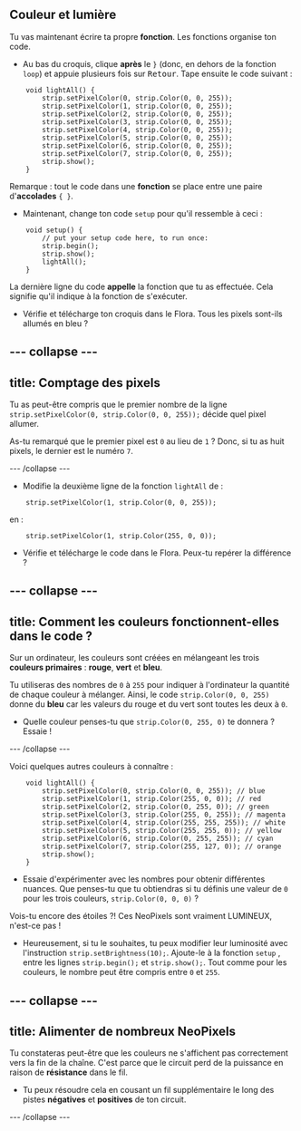 ## Couleur et lumière

Tu vas maintenant écrire ta propre **fonction**. Les fonctions organise ton code.

+ Au bas du croquis, clique **après** le `}` \(donc, en dehors de la fonction `loop`\) et appuie plusieurs fois sur <kbd>Retour</kbd>. Tape ensuite le code suivant :

``` 
    void lightAll() {
        strip.setPixelColor(0, strip.Color(0, 0, 255));
        strip.setPixelColor(1, strip.Color(0, 0, 255));
        strip.setPixelColor(2, strip.Color(0, 0, 255));
        strip.setPixelColor(3, strip.Color(0, 0, 255));
        strip.setPixelColor(4, strip.Color(0, 0, 255));
        strip.setPixelColor(5, strip.Color(0, 0, 255));
        strip.setPixelColor(6, strip.Color(0, 0, 255));
        strip.setPixelColor(7, strip.Color(0, 0, 255));
        strip.show();
    }
```

Remarque : tout le code dans une **fonction** se place entre une paire d'**accolades** `{ }`.

+ Maintenant, change ton code `setup` pour qu'il ressemble à ceci :

``` 
    void setup() {
        // put your setup code here, to run once:
        strip.begin();
        strip.show();
        lightAll();
    }
```

La dernière ligne du code **appelle** la fonction que tu as effectuée. Cela signifie qu'il indique à la fonction de s'exécuter.

+ Vérifie et télécharge ton croquis dans le Flora. Tous les pixels sont-ils allumés en bleu ?

--- collapse ---
---
title: Comptage des pixels
---

Tu as peut-être compris que le premier nombre de la ligne `strip.setPixelColor(0, strip.Color(0, 0, 255));` décide quel pixel allumer.

As-tu remarqué que le premier pixel est `0` au lieu de `1` ? Donc, si tu as huit pixels, le dernier est le numéro `7`.

--- /collapse ---

+ Modifie la deuxième ligne de la fonction `lightAll` de :

```
    strip.setPixelColor(1, strip.Color(0, 0, 255));
```

en :

```
    strip.setPixelColor(1, strip.Color(255, 0, 0));
```

+ Vérifie et télécharge le code dans le Flora. Peux-tu repérer la différence ?

--- collapse ---
---
title: Comment les couleurs fonctionnent-elles dans le code ?
---

Sur un ordinateur, les couleurs sont créées en mélangeant les trois **couleurs primaires** : **rouge**, **vert** et **bleu**.

Tu utiliseras des nombres de `0` à `255` pour indiquer à l'ordinateur la quantité de chaque couleur à mélanger. Ainsi, le code `strip.Color(0, 0, 255)` donne du **bleu** car les valeurs du rouge et du vert sont toutes les deux à `0`.

+ Quelle couleur penses-tu que `strip.Color(0, 255, 0)` te donnera ? Essaie !

--- /collapse ---

Voici quelques autres couleurs à connaître :

```
    void lightAll() {
        strip.setPixelColor(0, strip.Color(0, 0, 255)); // blue
        strip.setPixelColor(1, strip.Color(255, 0, 0)); // red
        strip.setPixelColor(2, strip.Color(0, 255, 0)); // green
        strip.setPixelColor(3, strip.Color(255, 0, 255)); // magenta
        strip.setPixelColor(4, strip.Color(255, 255, 255)); // white
        strip.setPixelColor(5, strip.Color(255, 255, 0)); // yellow
        strip.setPixelColor(6, strip.Color(0, 255, 255)); // cyan
        strip.setPixelColor(7, strip.Color(255, 127, 0)); // orange
        strip.show();
    }
```

+ Essaie d'expérimenter avec les nombres pour obtenir différentes nuances. Que penses-tu que tu obtiendras si tu définis une valeur de `0` pour les trois couleurs, `strip.Color(0, 0, 0)` ?

Vois-tu encore des étoiles ?! Ces NeoPixels sont vraiment LUMINEUX, n'est-ce pas !

+ Heureusement, si tu le souhaites, tu peux modifier leur luminosité avec l'instruction `strip.setBrightness(10);`. Ajoute-le à la fonction `setup` , entre les lignes `strip.begin();` et `strip.show();`. Tout comme pour les couleurs, le nombre peut être compris entre `0` et `255`.

--- collapse ---
---
title: Alimenter de nombreux NeoPixels
---

Tu constateras peut-être que les couleurs ne s'affichent pas correctement vers la fin de la chaîne. C'est parce que le circuit perd de la puissance en raison de **résistance** dans le fil.

+ Tu peux résoudre cela en cousant un fil supplémentaire le long des pistes **négatives** et **positives** de ton circuit.

--- /collapse ---
